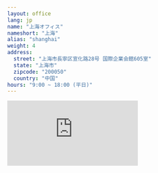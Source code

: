 ```yaml
---
layout: office
lang: jp
name: "上海オフィス"
nameshort: "上海"
alias: "shanghai"
weight: 4
address:
  street: "上海市長寧区宣化路28号 国際企業会館605室"
  state: "上海市"
  zipcode: "200050"
  country: "中国"
hours: "9:00 ~ 18:00 (平日)"
---
```


<iframe src="https://www.google.com/maps/embed?pb=!1m18!1m12!1m3!1d2028.8462751384968!2d121.42894959856366!3d31.217983172942564!2m3!1f0!2f0!3f0!3m2!1i1024!2i768!4f13.1!3m3!1m2!1s0x35b2655bd6f923cd%3A0x9a23c9bb0692f21f!2z5Zu96ZmF5LyB5Lia5Lya6aaG!5e0!3m2!1sen!2sus!4v1474180525169" frameborder="0" style="border:0" allowfullscreen class="center-block googlemap"></iframe>
